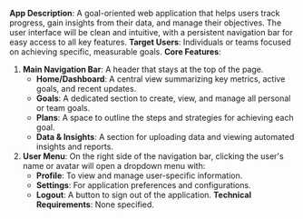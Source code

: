 **App Description**: A goal-oriented web application that helps users track progress, gain insights from their data, and manage their objectives. The user interface will be clean and intuitive, with a persistent navigation bar for easy access to all key features.
**Target Users**: Individuals or teams focused on achieving specific, measurable goals.
**Core Features**:
1.  **Main Navigation Bar**: A header that stays at the top of the page.
    *   **Home/Dashboard**: A central view summarizing key metrics, active goals, and recent updates.
    *   **Goals**: A dedicated section to create, view, and manage all personal or team goals.
    *   **Plans**: A space to outline the steps and strategies for achieving each goal.
    *   **Data & Insights**: A section for uploading data and viewing automated insights and reports.
2.  **User Menu**: On the right side of the navigation bar, clicking the user's name or avatar will open a dropdown menu with:
    *   **Profile**: To view and manage user-specific information.
    *   **Settings**: For application preferences and configurations.
    *   **Logout**: A button to sign out of the application.
**Technical Requirements**: None specified.